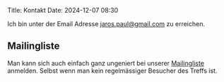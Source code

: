 Title: Kontakt
Date: 2024-12-07 08:30

Ich bin unter der Email Adresse <jaros.paul@gmail.com> zu erreichen.

## Mailingliste
Man kann sich auch einfach ganz ungeniert bei unserer [Mailingliste](https://lists.sg.linuxtreff.ch/mailman/listinfo/mailingliste) anmelden. Selbst wenn man kein regelmässiger Besucher des Treffs ist.
